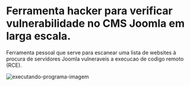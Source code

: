 # Ferramenta hacker para verificar vulnerabilidade no CMS Joomla em larga escala.

Ferramenta pessoal que serve para escanear uma lista de websites à procura de servidores Joomla vulneraveis a execucao de codigo remoto (RCE).

![executando-programa-imagem](https://i.imgur.com/SteLGXb.png)
